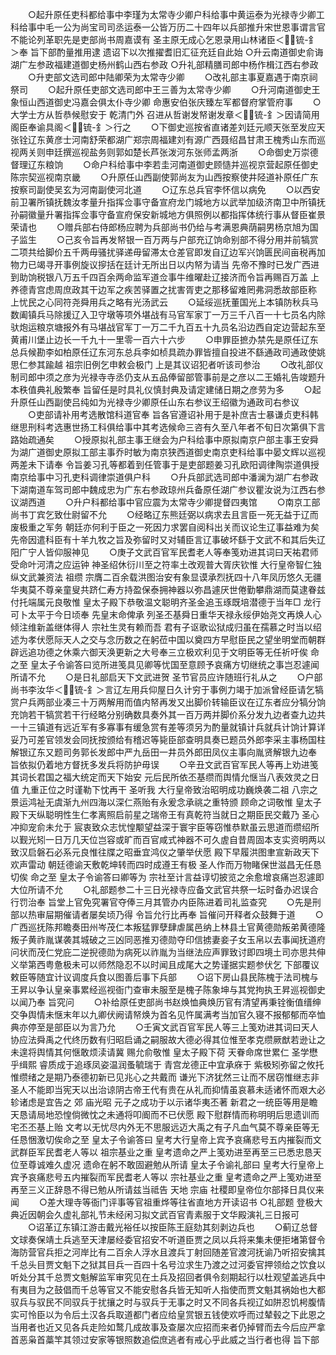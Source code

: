 <!-- { "loadSidebar": true } -->
　　○起升原任吏科都给事中李瑾为太常寺少卿户科给事中黄运泰为光禄寺少卿工科给事中毛一公为尚宝司司丞运泰一公皆万历二十四年以兵部推升宋世恩事谓言官不能论列革职先是吏部尚书周嘉谟有  圣主原无成心乞恩录用山林诸臣＜锍-釒＞奉  旨下部酌量推用逮  遗诏下以次推擢耆旧汇征充廷自此始
○升云南道御史俞诲湖广左参政福建道御史杨州鹤山西右参政
○升礼部精膳司郎中杨作楫江西右参政
　　○升吏部文选司郎中陆卿荣为太常寺少卿
　　○改礼部主事夏嘉遇于南京祠祭司
　　○起升原任吏部文选司郎中王三善为太常寺少卿
　　○升河南道御史王象恒山西道御史冯嘉会俱太仆寺少卿  命惠安伯张庆臻左军都督府掌管府事
　　○大学士方从哲恭候慰安于  乾清门外  召进从哲谢发帑谢发章＜锍-釒＞因请简用阁臣奉谕具阁＜锍-釒＞行之
　　○下御史巡按省直诸差刘廷元顺天张至发应天张铨辽东黄彦士河南舒荣都湖广郑宗周福建刘有源广西聂绍昌甘肃王槐秀山东而巡视两关则申廷撰巡视盐务则郭如楚长芦张泼河东张师孟两浙
　　○命御史万崇德督理辽东粮饷
　　○命户科给事中李若圭河南道御史顾慥并巡视京营起原任御史陈宗契巡视南京畿
　　○升原任山西副使郭尚友为山西按察使井陉道补原任广东按察司副使吴玄为河南副使河北道
　　○辽东总兵官李怀信以病免
　　○以西安前卫署所镇抚魏汝孝量升指挥佥事守备宣府龙门城地方以武举加级济南卫中所镇抚孙嗣徽量升署指挥佥事守备宣府保安新城地方俱照例以都指挥体统行事从督臣崔景荣请也
　　○赠兵部右侍郎杨应聘为兵部尚书仍给与考满恩典荫嗣男杨京旭为国子监生
　　○己亥令旨再发帑银一百万两与户部充辽饷命别部不得分用并前犒赏二项共给脚价五千两毋骚扰驿递毋留滞太仓差官即发自辽边军兴饷匮民间亩税再加物力已竭寻开事例旋议摉括在廷计无所出日以内帑为请当  先帝不豫时已发广西进到助饷税银八万五千四百余两命监军道佥事牛维曜赴辽接济而令旨再赐百万盖  上养德青宫虑周庶政其干边军之疾苦驿置之扰害胥吏之那移留难罔弗洞悉故部臣称  上忧民之心同符尧舜用兵之略有光汤武云
　　○延绥巡抚董国光上本镇防秋兵马数阖镇兵马除援辽入卫守墩等项外堪战有马官军家丁一万三千八百一十七员名内除驮炮运粮京塘报外有马堪战官军丁一万二千九百五十九员名沿边西自定边营起东至黄甫川堡止边长一千九十一里零一百六十六步
　　○申罪臣摭办禁先是原任辽东总兵候勘李如柏原任辽东河东总兵李如桢具疏办罪皆擅自投进不繇通政司通政使姚思仁参其踰越  祖宗旧例乞申敕会极门  上是其议诏犯者听该司参治
　　○改礼部仪制司郎中须之彦为光禄寺寺丞仍支从五品俸留部管事前是之彦以二王婚礼告竣题升本秩值典礼殷繁奉  旨留任是时具礼仪慎封典及请定建储日期之彦劳为多
　　○起升原任山西副使吕纯如为光禄寺少卿原任山东右参议王绍徽为通政司右参议
　　○吏部请补用考选散馆科道官奉  旨各官遵诏补用于是补庶吉士暴谦贞吏科韩继思刑科考选惠世扬工科俱给事中其考选候命三咨有久至八年者不旬日次第俱下言路始疏通矣
　　○授原拟礼部主事王继会为户科给事中原拟南京户部主事王安舜为湖广道御史原拟工部主事乔时敏为南京狭西道御史南京吏科给事中晏文辉以巡视两差未下请奉  令旨姜习孔等都着到任管事于是吏部题姜习孔欧阳调律陶崇道俱授南京给事中习孔吏科调律崇道俱户科
　　○升兵部武选司郎中潘澜为湖广右参政下湖南道车驾司郎中魏成忠为广东右参政琼州兵备原任湖广参议瞿汝说为江西右参议湖西道
　　○升户科都给事中官应震为太常寺少卿提督四夷馆
　　○南京工部尚书丁宾乞致仕尉留不允
　　○经略辽东熊廷弼以病求去且言臣一死无益于辽而废极重之军务  朝廷亦何利于臣之一死因力求罢自阅科出关而议论生辽事益难为矣  先帝因遣科臣有十羊九牧之旨及弥留时又对辅臣言辽事破坏繇于文武不和其后失辽阳广宁人皆仰服神见
　　○庚子文武百官军民耆老人等奉笺劝进其词曰天祐君师受命叶河清之应运钟  神圣绍休衍川至之符率土改观普大胥庆钦惟  大行皇帝智仁独纵文武兼资法  祖缵  宗膺二百余载洪图治安有象显谟承烈抚四十八年凤历悠久无疆华夷莫不尊亲童叟共跻仁寿方持盈保泰拥神器以弥昌遽厌世倦勤攀鼎湖而莫逮眷兹付托端属元良敬惟  皇太子殿下恭敬温文聪明齐圣金追玉琢既培潜德于当年□  龙行可卜太平于今日顷奉  先皇末命俾承  列圣丕基舜日重华天禄永绥伊始尧文再焕人心倾注维新盖继体得人  宗社生灵有赖而吾  君有子讴歌讼狱成归虽在孺慕之时当以绍述为孝伏愿际天人之交与念历数之在躬莅中国以奠四方早慰臣民之望坐明堂而朝群辟远追功德之休乘六御天涣更新之大号奉三立极欢利见于文明臣等无任祈吁俟  命之至  皇太子令谕答曰览所进笺具见卿等忧国至意顾予哀痛方切继统之事岂忍遽闻所请不允
　　○是日礼部启天下文武进贺  圣节官员应许随班行礼从之
　　○户部尚书李汝华＜锍-釒＞言辽左用兵仰屋日久计穷于事例力竭于加派曾经臣请乞犒赏户兵两部业凑三十万两解用而值内帑再发又出脚价转输臣议在辽东者应分犒分饷充饷若干犒赏若干行经略分别确数具奏外其一百万两并脚价系分发九边者查九边共一十三镇道有远近军有多寡事有缓急赏有差等须另为酌量就镇计兵就兵计饷计算详妥乃可差官领发会同抚按颁给有稽迟等毙臣部查明具奏已题员外郎李采主事杨国柱解银辽东又题司务郭长发郎中严九岳田一井员外郎田凤仪主事向胤贤解银九边奉  旨依拟仍着地方督抚多发兵将防护毋误
　　○辛丑文武百官军民人等再上劝进笺其词长君国之福大统定而天下始安  元后民所依丕基缵而舆情允惬当八表效灵之日值  九重正位之时谨勒下忱再干  圣听我  大行皇帝致治昭明成功巍焕袭二祖  八宗之景运鸿祉无虞渐九州四海以深仁燕贻有永爰念承祧之重特颁  顾命之词敬惟  皇太子殿下天纵聪明性生仁孝离照启前星之瑞帝王有真乾符当就日之期臣民交戴乃  圣心冲抑宠俞未允于  宸衷致众志忧惶颙望益深于寰宇臣等窃惟恭默虽云思道而缵绍所以觐光矧一日万几天位岂容或旷而百官咸式神器不可久虗自昔周固本支实资明两以致汉启磐石必系元良惟往牒之昭垂宜鸿仪之肇举伏愿  殿下早履洪图聿宣新政天下欢声雷动  朝廷德谕天敷乾坤转而四时成遵王有极  圣人作而万物睹保世滋昌无任恳切俟  命之至  皇太子令谕答曰卿等为  宗社至计言益谆切披览之余愈增哀痛岂忍遽即大位所请不允
　　○礼部题参二十三日光禄寺应备文武官共祭一坛时备办迟误合行罚治奉  旨堂上官免究署官夺俸三月其管办内臣陈进着司礼监查究
　　○先是刑部以热审屇期催请者屡矣顷乃得  令旨允行比再奉  旨催问开释者众鼓舞于道
　　○广西巡抚陈邦瞻奏田州岑茂仁本叛猛罪孽肆虐属邑纳上林县土官黄德勋叛弟黄德隆叛子黄祚胤谋袭其城破之三凶同恶推刃德勋夺印信掳妻妾子女玉帛以去事闻抚道府问状而茂仁党庇二逆掜德勋为病死以祚胤为当继法应声罪致讨即四境土司亦思共伸义举第西粤惫极未可以师然隐忍不以时闻且成尾大之势谨据实题参伏乞  下部覆议  敕臣等随宜计议调度兵食以图善后事下兵部
　　○诏下房山县民陈槐于法司槐与王昇以争认皇亲事累经巡视衙门查审未服至是槐子陈象坤与其党拘执王昇巡视御史以闻乃奉  旨究问
　　○补给原任吏部尚书赵焕恤典焕历官有清望再秉铨衡值缙绅交争舆情未惬末年以九卿伏阙请帑焕为首名见忤属满考当加官久寝不报郁郁而卒恤典亦停至是部臣以为言乃允
　　○壬寅文武百官军民人等三上笺劝进其词曰天人协应法舜禹之代终历数有归昭启诵之嗣服故大德必得其位惟至孝克缵厥猷若逊让之未遑将舆情其何惬敢烦渎请冀  赐允俞敬惟  皇太子殿下荷  天眷命席世累仁  圣学懋乎缉熙  睿质成于追琢凤姿温润蚤毓瑞于  青宫龙德正中宜承庥于  紫极矧弥留之攸托惟缵绪之是期乃泰德初新已见兆心之共戴而  谦光下济犹然三让而不居窃惟继志非圣人不能即当宪天以出治谅阴古帝王代有贵在从礼而抑情虽哀慕未适诸怀而艰大必轸诸虑是宜告之  郊  庙光昭  元子之成功于以示诸华夷丕著  新君之一统臣等用是瞻  天恳请局地恐惶倘微忱之未通将叩阍而不已伏愿  殿下慰群情而称明明后思遗训而宅丕丕基上贻  文考以无忧尽内外无不思服远迈大禹之有子凡血气莫不尊亲臣等无任恳悃激切俟命之至  皇太子令谕答曰  皇考大行皇帝上宾予哀痛悲号五内摧裂而文武群臣军民耆老人等以  祖宗基业之重  皇考遗命之严上笺劝进至再至三已悉忠恳天位至尊诚难久虚况  遗命在躬不敢固避勉从所请  皇太子令谕礼部曰  皇考大行皇帝上宾予哀痛悲号五内摧裂而军民耆老人等以  宗社基业之重  皇考遗命之严上笺劝进至再至三义正辞恳不得已勉从所请兹当祗告  天地  宗庙  社稷即皇帝位尔部择日具仪来闻
　　○差大理寺等衙门评事等官祖重烨等往省直地方开读诏书
○礼部题  登极大典近因朝会久虚礼部礼节未经闲习拟文武百官青素服于文华殿演礼三日报可
　　○诏革辽东镇江游击戴光裕任以按臣陈王庭劾其刻剥边兵也
　　○蓟辽总督文球奏保靖土兵逃至天津屡经委官招安不听道臣贾之凤以兵将来集未便拒堵第督令海防营官兵拒之河岸比有二百余人浮水且渡兵丁射回随差官渡河抚谕乃听招安擒其千总头目贾文魁下之狱其目兵一百四十名号泣求生乃渡之过河委官押领给之饮食以听处分其千总贾文魁解监军审究见在土兵及招回者俱令刻期起行以杜观望盖逃兵中有夷目为之鼓倡而千总等官又不能安慰各兵皆无知听人指使而贾文魁其祸始也大都驭兵与驭民不同驭兵于扰攘之时与驭兵于无事之时又不同各兵视辽如阱忍饥枵腹情实可怜臣以为令后土汉各兵取道都门者应给皇赏银五钱使欢呼而过辇毂之下此恩之当用者也近又见各兵走险如鹜几成故事及查屡次应招而来者仍掉臂而去今后应严拿首恶枭首藁竿其领过安家等银照数追偿庶逃者有戒心乎此威之当行者也得  旨下部
